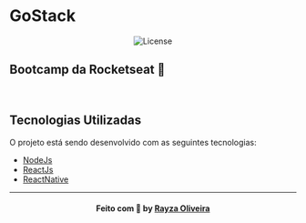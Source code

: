 # GoStack

<p align="center">
<img alt="License" src="https://www.gustavoferri.com.br/wp-content/uploads/2019/05/5_ferramentas_em_alta_para_desenvolvedores_React.png"/>
</p>

## Bootcamp da Rocketseat 🚀

<br>

## Tecnologias Utilizadas

O projeto está sendo desenvolvido com as seguintes tecnologias:

- [NodeJs]
- [ReactJs]
- [ReactNative]


[NodeJs]: <https://nodejs.org/>
[ReactJs]:<https://reactjs.org>
[ReactNative]:<https://reactnative.dev/>


---

<h4 align="center">
    Feito com 💚 by <a href="https://www.linkedin.com/in/rayza-oliveira-costa-482658129/" target="_blank">Rayza Oliveira</a>
</h4>